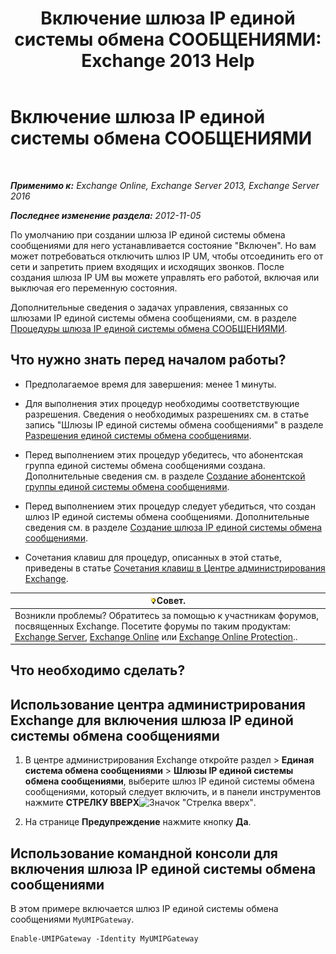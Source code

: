 ﻿---
title: 'Включение шлюза IP единой системы обмена СООБЩЕНИЯМИ: Exchange 2013 Help'
TOCTitle: Включение шлюза IP единой системы обмена СООБЩЕНИЯМИ
ms:assetid: 2706ae06-c45d-41b7-abbe-378a9fca104a
ms:mtpsurl: https://technet.microsoft.com/ru-ru/library/Aa996857(v=EXCHG.150)
ms:contentKeyID: 50487649
ms.date: 05/22/2018
mtps_version: v=EXCHG.150
ms.translationtype: MT
---

# Включение шлюза IP единой системы обмена СООБЩЕНИЯМИ

 

_**Применимо к:** Exchange Online, Exchange Server 2013, Exchange Server 2016_

_**Последнее изменение раздела:** 2012-11-05_

По умолчанию при создании шлюза IP единой системы обмена сообщениями для него устанавливается состояние "Включен". Но вам может потребоваться отключить шлюз IP UM, чтобы отсоединить его от сети и запретить прием входящих и исходящих звонков. После создания шлюза IP UM вы можете управлять его работой, включая или выключая его переменную состояния.

Дополнительные сведения о задачах управления, связанных со шлюзами IP единой системы обмена сообщениями, см. в разделе [Процедуры шлюза IP единой системы обмена СООБЩЕНИЯМИ](um-ip-gateway-procedures-exchange-2013-help.md).

## Что нужно знать перед началом работы?

  - Предполагаемое время для завершения: менее 1 минуты.

  - Для выполнения этих процедур необходимы соответствующие разрешения. Сведения о необходимых разрешениях см. в статье запись "Шлюзы IP единой системы обмена сообщениями" в разделе [Разрешения единой системы обмена сообщениями](unified-messaging-permissions-exchange-2013-help.md).

  - Перед выполнением этих процедур убедитесь, что абонентская группа единой системы обмена сообщениями создана. Дополнительные сведения см. в разделе [Создание абонентской группы единой системы обмена сообщениями](create-a-um-dial-plan-exchange-2013-help.md).

  - Перед выполнением этих процедур следует убедиться, что создан шлюз IP единой системы обмена сообщениями. Дополнительные сведения см. в разделе [Создание шлюза IP единой системы обмена сообщениями](create-a-um-ip-gateway-exchange-2013-help.md).

  - Сочетания клавиш для процедур, описанных в этой статье, приведены в статье [Сочетания клавиш в Центре администрирования Exchange](keyboard-shortcuts-in-the-exchange-admin-center-exchange-online-protection-help.md).

<table>
<thead>
<tr class="header">
<th><img src="images/Bb124558.tip(EXCHG.150).gif" title="Совет" alt="Совет" />Совет.</th>
</tr>
</thead>
<tbody>
<tr class="odd">
<td>Возникли проблемы? Обратитесь за помощью к участникам форумов, посвященных Exchange. Посетите форумы по таким продуктам: <a href="https://go.microsoft.com/fwlink/p/?linkid=60612">Exchange Server</a>, <a href="https://go.microsoft.com/fwlink/p/?linkid=267542">Exchange Online</a> или <a href="https://go.microsoft.com/fwlink/p/?linkid=285351">Exchange Online Protection</a>..</td>
</tr>
</tbody>
</table>


## Что необходимо сделать?

## Использование центра администрирования Exchange для включения шлюза IP единой системы обмена сообщениями

1.  В центре администрирования Exchange откройте раздел \> **Единая система обмена сообщениями** \> **Шлюзы IP единой системы обмена сообщениями**, выберите шлюз IP единой системы обмена сообщениями, который следует включить, и в панели инструментов нажмите **СТРЕЛКУ ВВЕРХ**![Значок "Стрелка вверх"](images/JJ150576.1732c727-328b-4a1a-b84d-6d7252c7dcab(EXCHG.150).gif "Значок \"Стрелка вверх\"").

2.  На странице **Предупреждение** нажмите кнопку **Да**.

## Использование командной консоли для включения шлюза IP единой системы обмена сообщениями

В этом примере включается шлюз IP единой системы обмена сообщениями `MyUMIPGateway`.

    Enable-UMIPGateway -Identity MyUMIPGateway

